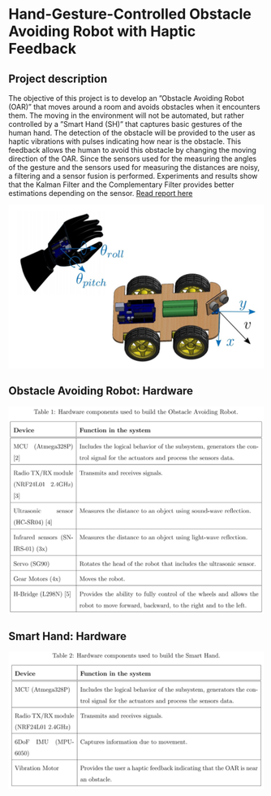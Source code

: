 #  Hand-Gesture-Controlled Obstacle Avoiding Robot with Haptic Feedback
## Project description
The objective of this project is to develop an ”Obstacle Avoiding Robot (OAR)” that moves around a room and avoids obstacles when it encounters them. The moving in the environment will not be automated, but rather controlled by a ”Smart Hand (SH)” that captures basic gestures of the human hand. The detection of the obstacle will be provided to the user as haptic vibrations with pulses indicating how near is the obstacle. This feedback allows the human to avoid this obstacle by changing the moving direction of the OAR. Since the sensors used for the measuring the angles of the gesture and the sensors used for measuring the distances are noisy, a filtering and a sensor fusion is performed. Experiments and results show that the Kalman Filter and the Complementary Filter provides
better estimations depending on the sensor. [Read report here](https://github.com/ussaema/Hand_Gesture_Controlled_Obstacle_Avoiding_Robot/blob/master/Documentation/Report.pdf)

![alt text](https://github.com/ussaema/Hand_Gesture_Controlled_Obstacle_Avoiding_Robot/blob/master/Documentation/overview.jpg?raw=true)

## Obstacle Avoiding Robot: Hardware

![alt text](https://github.com/ussaema/Hand_Gesture_Controlled_Obstacle_Avoiding_Robot/blob/master/Documentation/Hardware_OAR.jpg?raw=true)

## Smart Hand: Hardware

![alt text](https://github.com/ussaema/Hand_Gesture_Controlled_Obstacle_Avoiding_Robot/blob/master/Documentation/Hardware_SH.jpg?raw=true)
